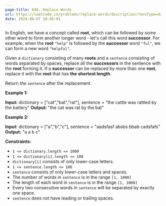```yaml
---
page-title: 648. Replace Words
url: https://leetcode.cn/problems/replace-words/description/?envType=daily-question&envId=2024-06-07
date: 2024-06-07 10:46:01
---
```

In English, we have a concept called **root**, which can be followed by some other word to form another longer word - let's call this word **successor**. For example, when the **root** `"help"` is followed by the **successor** word `"ful"`, we can form a new word `"helpful"`.

Given a `dictionary` consisting of many **roots** and a `sentence` consisting of words separated by spaces, replace all the **successors** in the sentence with the **root** forming it. If a **successor** can be replaced by more than one **root**, replace it with the **root** that has **the shortest length**.

Return *the `sentence`* after the replacement.

**Example 1:**

**Input:** dictionary = \["cat","bat","rat"\], sentence = "the cattle was rattled by the battery"
**Output:** "the cat was rat by the bat"

**Example 2:**

**Input:** dictionary = \["a","b","c"\], sentence = "aadsfasf absbs bbab cadsfafs"
**Output:** "a a b c"

**Constraints:**

-   `1 <= dictionary.length <= 1000`
-   `1 <= dictionary[i].length <= 100`
-   `dictionary[i]` consists of only lower-case letters.
-   `1 <= sentence.length <= 106`
-   `sentence` consists of only lower-case letters and spaces.
-   The number of words in `sentence` is in the range `[1, 1000]`
-   The length of each word in `sentence` is in the range `[1, 1000]`
-   Every two consecutive words in `sentence` will be separated by exactly one space.
-   `sentence` does not have leading or trailing spaces.